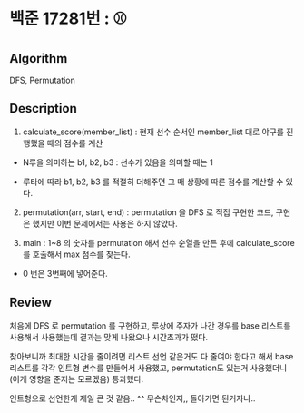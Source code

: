 # 백준 17281번 : ⚾️

## Algorithm

DFS, Permutation

## Description

1. calculate_score(member_list) : 현재 선수 순서인 member_list 대로 야구를 진행했을 때의 점수를 계산

  + N루을 의미하는 b1, b2, b3 : 선수가 있음을 의미할 때는 1
  
  + 루타에 따라 b1, b2, b3 를 적절히 더해주면 그 때 상황에 따른 점수를 계산할 수 있다.
  
  
2. permutation(arr, start, end) : permutation 을 DFS 로 직접 구현한 코드, 구현은 했지만 이번 문제에서는 사용은 하지 않았다.

3. main : 1~8 의 숫자를 permutation 해서 선수 순열을 만든 후에 calculate_score를 호출해서 max 점수를 찾는다.

  + 0 번은 3번째에 넣어준다.
  
## Review

처음에 DFS 로 permutation 를 구현하고, 루상에 주자가 나간 경우를 base 리스트를 사용해서 사용했는데 결과는 맞게 나왔으나 시간초과가 떴다.

찾아보니까 최대한 시간을 줄이려면 리스트 선언 같은거도 다 줄여야 한다고 해서 base리스트를 각각 인트형 변수를 만들어서 사용했고, permutation도 있는거 사용했더니(이게 영향을 준지는 모르겠음) 통과했다.

인트형으로 선언한게 제일 큰 것 같음.. ^^ 무슨차인지,, 돌아가면 된거자나.. 
